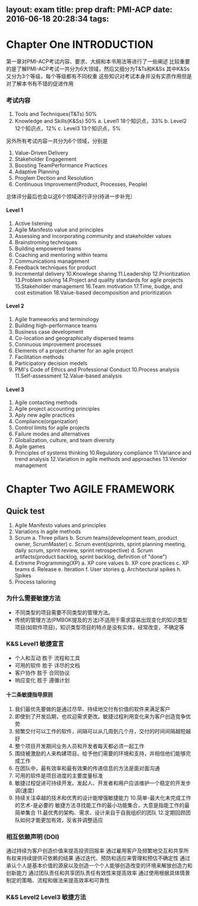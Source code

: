 layout: exam
title: prep
draft: PMI-ACP
date: 2016-06-18 20:28:34
tags:
---
# Chapter One INTRODUCTION
第一章对PMI-ACP考试内容、要求、大纲和本书用法等进行了一些阐述
比较重要的是了解PMI-ACP考试一共分为6大领域，然后又细分为T&Ts和K&Ss
其中K&Ss又分为3个等级，每个等级都有不同权重
这些知识对考试本身并没有实质作用但是对了解本书有不错的促进作用

### 考试内容
1. Tools and Techniques(T&Ts) 50%
2. Knowledge and Skills(K&Ss) 50%
 a. Level1 18个知识点，33%
 b. Level2 12个知识点，12%
 c. Level3 13个知识点，5%

另外所有考试内容一共分为6个领域，分别是
1. Value-Driven Delivery
2. Stakeholder Engagement
3. Boosting TeamPerformance Practices
4. Adaptive Planning
5. Proglem Dection and Resolution
6. Continuous Improvement(Product, Processes, People)

总体评分最后也会以这6个领域进行评分(待进一步补充）

#### Level 1
 1. Active listening
 2. Agile Manifesto value and principles
 3. Assessing and incorporating community and stakeholder values
 4. Brainstroming techniques
 5. Building empowered teams
 6. Coaching and mentoring within teams
 7. Communications management
 8. Feedback techniques for product
 9. Incremental delivery
 10.Knowlege sharing
 11.Leadership
 12.Prioritization
 13.Problem solving
 14.Project and quality standards for agile projects
 15.Stakeholder management
 16.Team motivation
 17.Time, budge, and cost estimation
 18.Value-based decomposition and prioritization

#### Level 2
 1. Agile frameworks and terminology
 2. Building high-performance teams
 3. Business case development
 4. Co-location and geographically dispersed teams
 5. Coninuous improvement processes
 6. Elements of a project charter for an agile project
 7. Facilitation methods
 8. Participatory decision medels
 9. PMI's Code of Ethics and Professional Conduct
 10.Process analysis
 11.Self-assessment
 12.Value-based analysis

#### Level 3
 1. Agile contacting methods
 2. Agile project accounting principles
 3. Aply new agile practices
 4. Compliance(organization)
 5. Control limits for agile projects
 6. Failure modes and alternatives
 7. Globalization, culture, and team diversity
 8. Agile games
 9. Principles of systems thinking
 10.Regulatory compliance
 11.Variance and trend analysis
 12.Variation in agile methods and approaches
 13.Vendor management

# Chapter Two AGILE FRAMEWORK
## Quick test
 1. Agile Manifesto values and principles
 2. Variations in agile methods
 3. Scrum
	a. Three pillars
	b. Scrum teams(development team, product owner, ScrumMaster)
	c. Scrum event(sprints, sprint planning meeting, daily scrum, sprint review, sprint retrospective)
	d. Scrum artifacts(product backlog, sprint backlog, definition of "done")
 4. Extreme Programming(XP)
	a. XP core values
	b. XP core practices
	c. XP teams
	d. Release
	e. Iteration
	f. User stories
	g. Architectural spikes
	h. Spikes
 5. Process tailoring

### 为什么需要敏捷方法
* 不同类型的项目需要不同类型的管理方法。
* 传统的管理方法(PMBOK提及的方法)不适用于需求容易出现变化的知识类型项目(如软件项目)，知识类型项目的特点是没有实体，经常改变，不确定等

### K&S Level1 敏捷宣言
* 个人和互动 胜于 流程和工具
* 可用的软件 胜于 详尽的文档
* 客户协作   胜于 合同协议
* 响应变化   胜于 遵循计划

#### 十二条敏捷指导原则

1. 我们最优先要做的是通过尽早、持续地交付有价值的软件来满足客户
2. 即使到了开发后期，也欢迎需求更改。敏捷过程利用变化来为客户创造竞争优势
3. 频繁交付可以工作的软件，间隔可以从几周到几个月，交付的时间间隔越短越好
4. 整个项目开发期间业务人员和开发者每天都必须一起工作
5. 围绕被激励的人来构建项目。给予他们需要的环境和支持，并相信他们能够完成工作
6. 在团队中，最有效率和最有效果的传递信息的方法是面对面沟通
7. 可用的软件是项目进度的主要度量标准
8. 敏捷过程促进可持续开发。发起人、开发者和用户应该维护一个稳定的开发步调(速度)
9. 持续关注卓越的技术和优秀的设计能增强敏捷能力
10.简单-最大化未完成工作的艺术-是必要的 敏捷方法寻找能工作的最小功能集合，大意是指能工作的最简单集合
11.最优秀的架构、需求、设计来自于自我组织的团队
12.定期回顾团队如何才能更加有效，反省并调整适应

### 相互依赖声明 (DOI)
通过持续为客户创造价值来提高投资回报率
通过雇用客户及频繁地交互和共享所有权来持续提供可依赖的结果
通过迭代、预防和适应来管理和预估不确定性
通过承认个人是基本价值的源泉以及创造一个个人能够创造改变的环境来解放创造力和创新能力
通过团队责任和共享团队责任有效性来提高效率
通过使用根据具体情景制定的策略、流程和做法来提高效率和可靠性

### K&S Level2 Level3 敏捷方法


